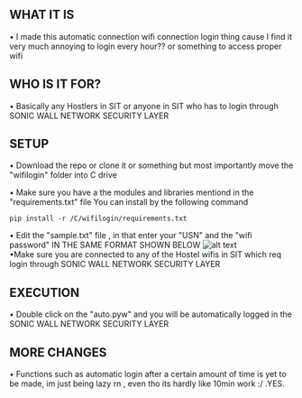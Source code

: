 
## WHAT IT IS
• I made this automatic connection wifi connection login thing cause I find it very much annoying to login 
every hour?? or something to access proper wifi
## WHO IS IT FOR?
• Basically any Hostlers in SIT or anyone in SIT who has to login through SONIC WALL NETWORK SECURITY LAYER
## SETUP 
• Download the repo or clone it or something  but most importantly move the "wifilogin" folder into C drive

• Make sure you have a the modules and libraries mentiond in the "requirements.txt" file
    You can install by the following command
```
pip install -r /C/wifilogin/requirements.txt
```
• Edit the "sample.txt" file , in that enter your "USN" and the "wifi password" IN THE SAME FORMAT SHOWN BELOW
 ![alt text](https://i.ibb.co/BNMzySW/image.png)                  
•Make sure you are connected to any of the Hostel wifis in SIT which req login through SONIC WALL NETWORK SECURITY LAYER
## EXECUTION
• Double click on the "auto.pyw" and you will be automatically logged in the SONIC WALL NETWORK SECURITY LAYER

## MORE CHANGES 
• Functions such as automatic login after a certain amount of time is yet to be made, im just being lazy rn , even tho its hardly like 10min work :/ .YES.
